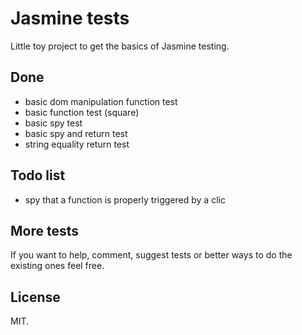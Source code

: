 # Jasmine tests

Little toy project to get the basics of Jasmine testing.

## Done
* basic dom manipulation function test
* basic function test (square)
* basic spy test
* basic spy and return test
* string equality return test

## Todo list
* spy that a function is properly triggered by a clic


## More tests

If you want to help, comment, suggest tests or better ways to do the existing ones feel free.

## License

MIT.
